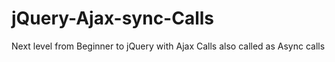 # jQuery-Ajax-sync-Calls

Next level from Beginner to jQuery with Ajax Calls also called as Async calls
